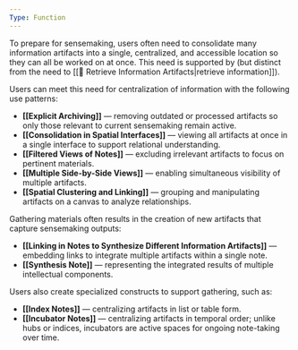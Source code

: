 ```yaml
---
Type: Function
---
```

To prepare for sensemaking, users often need to consolidate many information artifacts into a single, centralized, and accessible location so they can all be worked on at once. This need is supported by (but distinct from the need to [[🎣 Retrieve Information Artifacts|retrieve information]]).

Users can meet this need for centralization of information with the following use patterns:
- **[[Explicit Archiving]]** — removing outdated or processed artifacts so only those relevant to current sensemaking remain active.
- **[[Consolidation in Spatial Interfaces]]** — viewing all artifacts at once in a single interface to support relational understanding.
- **[[Filtered Views of Notes]]** — excluding irrelevant artifacts to focus on pertinent materials.
- **[[Multiple Side-by-Side Views]]** — enabling simultaneous visibility of multiple artifacts.
- **[[Spatial Clustering and Linking]]** — grouping and manipulating artifacts on a canvas to analyze relationships.
    
Gathering materials often results in the creation of new artifacts that capture sensemaking outputs:
- **[[Linking in Notes to Synthesize Different Information Artifacts]]** — embedding links to integrate multiple artifacts within a single note.
- **[[Synthesis Note]]** — representing the integrated results of multiple intellectual components.

Users also create specialized constructs to support gathering, such as:
- **[[Index Notes]]** — centralizing artifacts in list or table form.
- **[[Incubator Notes]]** — centralizing artifacts in temporal order; unlike hubs or indices, incubators are active spaces for ongoing note-taking over time.